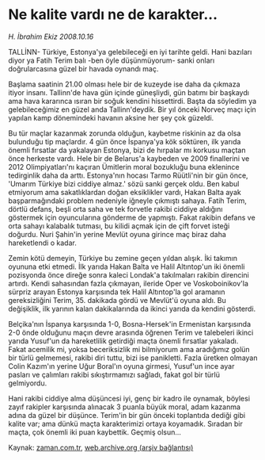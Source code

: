 # Ne kalite vardı ne de karakter...

*H. İbrahim Ekiz 2008.10.16*

<tr><td class="metin" colspan="2" style="padding-top: 20px; padding-left: 5px; padding-right: 10px;">TALLİNN- Türkiye, Estonya'ya gelebileceği en iyi tarihte geldi. Hani bazıları diyor ya Fatih Terim balı -ben öyle düşünmüyorum- sanki onları doğrularcasına güzel bir havada oynandı maç.</td></tr><tr><td class="metin" colspan="2" style="padding-top: 20px; padding-left: 5px; padding-right: 10px;"><p> Başlama saatinin 21.00 olması hele bir de kuzeyde ise daha da çıkmaza itiyor insanı. Tallinn'de hava gün içinde güneşliydi, gün batımı bir başkaydı ama hava kararınca ısıran bir soğuk kendini hissettirdi. Başta da söyledim ya gelebileceğimiz en güzel anda Tallinn'deydik. Bir yıl önceki Norveç maçı için yapılan kamp dönemindeki havanın aksine her şey çok güzeldi.
<p>Bu tür maçlar kazanmak zorunda olduğun, kaybetme riskinin az da olsa bulunduğu tip maçlardır. 4 gün önce İspanya'ya kök söktüren, ilk yarıda önemli fırsatlar da yakalayan Estonya, bizi de hırpalar mı korkusu maçtan önce herkeste vardı. Hele bir de Belarus'a kaybeden ve 2009 finallerini ve 2012 Olimpiyatları'nı kaçıran Ümitlerin moral bozukluğu buna eklenince tedirginlik daha da arttı. Estonya'nın hocası Tarmo Rüütli'nin bir gün önce, 'Umarım Türkiye bizi ciddiye almaz.' sözü sanki gerçek oldu. Ben kabul etmiyorum ama sakatlıklardan doğan eksiklikler vardı, Hakan Balta ayak başparmağındaki problem nedeniyle iğneyle çıkmıştı sahaya. Fatih Terim, dörtlü defans, beşli orta saha ve tek forvetle rakibi ciddiye aldığını göstermek için oyuncularına gönderme de yapmıştı. Fakat rakibin defans ve orta sahayı kalabalık tutması, bu kilidi açmak için de çift forvet isteği doğurdu. Nuri Şahin'in yerine Mevlüt oyuna girince maç biraz daha hareketlendi o kadar.
<p>Zemin kötü demeyin, Türkiye bu zemine geçen yıldan alışık. İki takımın oyununa etki etmedi. İlk yarıda Hakan Balta ve Halil Altıntop'un iki önemli pozisyonda önce direğe sonra kaleci Londak'a takılmaları rakibin direncini artırdı. Kendi sahasından fazla çıkmayan, ileride Oper ve Voskoboinikov'la sürpriz arayan Estonya karşısında tek Halil Altıntop'la gol aramanın gereksizliğini Terim, 35. dakikada gördü ve Mevlüt'ü oyuna aldı. Bu değişiklik, ilk yarının kalan dakikalarında da ikinci yarıda da kendini gösterdi.
<p>Belçika'nın İspanya karşısında 1-0, Bosna-Hersek'in Ermenistan karşısında 2-0 önde olduğunu maçın devre arasında öğrenen Terim ve talebeleri ikinci yarıda Yusuf'un da hareketlilik getirdiği maçta önemli fırsatlar yakaladı. Fakat acemilik mi, yoksa beceriksizlik mi bilmiyorum ama aradığımız golün bir türlü gelmemesi, rakibi diri tuttu, bizi ise panikletti. Fazla üretken olmayan Colin Kazım'ın yerine Uğur Boral'ın oyuna girmesi, Yusuf'un ince ayar pasları ve çalımları rakibi sıkıştırmamızı sağladı, fakat gol bir türlü gelmiyordu.
<p>Hani rakibi ciddiye alma düşüncesi iyi, genç bir kadro ile oynamak, böylesi zayıf rakipler karşısında alınacak 3 puanla büyük moral, adam kazanma adına da güzel bir düşünce. Terim'in bir gün önceki toplantıda dediği gibi kalite var; ama dünkü maçta karakterimizi ortaya koyamadık. Sıradan bir maçta, çok önemli iki puan kaybettik. Geçmiş olsun...<br/></p></p></p></p></p></td></tr>

Kaynak: [zaman.com.tr](http://zaman.com.tr/yazar.do?yazino=749861), [web.archive.org (arşiv bağlantısı)](http://web.archive.org/web/20081016214849/http://zaman.com.tr:80/yazar.do?yazino=749861)
